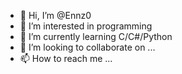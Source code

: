 - 👋 Hi, I’m @Ennz0
- 👀 I’m interested in programming
- 🌱 I’m currently learning C/C#/Python
- 💞️ I’m looking to collaborate on ...
- 📫 How to reach me ...

<!---
Ennz0/Ennz0 is a ✨ special ✨ repository because its `README.md` (this file) appears on your GitHub profile.
You can click the Preview link to take a look at your changes.
--->
